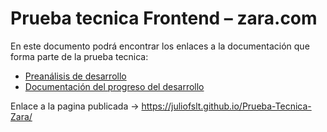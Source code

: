 # Prueba tecnica Frontend – zara.com

En este documento podrá encontrar los enlaces a la documentación que forma parte de la prueba tecnica:

- [Preanálisis de desarrollo](https://docs.google.com/document/d/1SE7hW5VbuHhpziUfF-T1GlNhbSy_WG688g4jGP5HrrY/edit?usp=sharing)
- [Documentación del progreso del desarrollo](https://docs.google.com/document/d/1BkxyAWXpuqsRUrln2CdMhq8MylhZoHQwhCysnIs1NYA/edit?usp=sharing)

Enlace a la pagina publicada -> https://juliofslt.github.io/Prueba-Tecnica-Zara/
